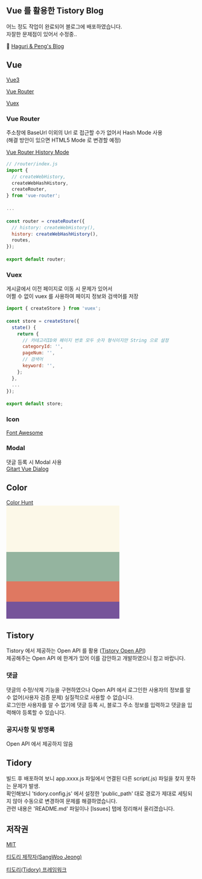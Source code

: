 ## Vue 를 활용한 Tistory Blog

어느 정도 작업이 완료되어 블로그에 배포하였습니다.   
자잘한 문제점이 있어서 수정중..

🐸 [Haguri & Peng's Blog](https://haguri-peng.tistory.com)


## Vue

[Vue3](https://vuejs.org/)

[Vue Router](https://router.vuejs.org/)

[Vuex](https://vuex.vuejs.org/)

### Vue Router

주소창에 BaseUrl 이외의 Url 로 접근할 수가 없어서 Hash Mode 사용   
(해결 방안이 있으면 HTML5 Mode 로 변경할 예정)

[Vue Router History Mode](https://router.vuejs.org/guide/essentials/history-mode.html)

```js
// /router/index.js
import {
  // createWebHistory,
  createWebHashHistory,
  createRouter,
} from 'vue-router';

...

const router = createRouter({
  // history: createWebHistory(),
  history: createWebHashHistory(),
  routes,
});

export default router;
```

### Vuex

게시글에서 이전 페이지로 이동 시 문제가 있어서   
어쩔 수 없이 vuex 를 사용하여 페이지 정보와 검색어를 저장
```js
import { createStore } from 'vuex';

const store = createStore({
  state() {
    return {
      // 카테고리ID와 페이지 번호 모두 숫자 형식이지만 String 으로 설정
      categoryId: '',
      pageNum: '',
      // 검색어
      keyword: '',
    };
  },
  ...
});

export default store;
```

### Icon

[Font Awesome](https://fontawesome.com/)

### Modal

댓글 등록 시 Modal 사용   
[Gitart Vue Dialog](https://github.com/gitart-group/vue-dialog)


## Color

[Color Hunt](https://colorhunt.co/palette/fcf8e894b49fdf786176549a)   
<img src="/images/color.png" width="300px" height="300px"></img>


## Tistory

Tistory 에서 제공하는 Open API 를 활용 ([Tistory Open API](https://tistory.github.io/document-tistory-apis/))   
제공해주는 Open API 에 한계가 있어 이를 감안하고 개발하였으니 참고 바랍니다.

### 댓글

댓글의 수정/삭제 기능을 구현하였으나 Open API 에서 로그인한 사용자의 정보를 알 수 없어(사용자 검증 문제) 실질적으로 사용할 수 없습니다.   
로그인한 사용자를 알 수 없기에 댓글 등록 시, 블로그 주소 정보를 입력하고 댓글을 입력해야 등록할 수 있습니다.

### 공지사항 및 방명록

Open API 에서 제공하지 않음


## Tidory

빌드 후 배포하여 보니 app.xxxx.js 파일에서 연결된 다른 script(.js) 파일을 찾지 못하는 문제가 발생.   
확인해보니 'tidory.config.js' 에서 설정한 'public_path' 대로 경로가 제대로 세팅되지 않아 수동으로 변경하여 문제를 해결하였습니다.   
관련 내용은 'README.md' 파일이나 [Issues] 탭에 정리해서 올리겠습니다.


## 저작권

[MIT](https://github.com/tidory/tidory/blob/master/LICENSE)

[티도리 제작자(SangWoo Jeong)](https://github.com/pronist)

[티도리(Tidory) 프레임워크](http://www.tidory.com)
